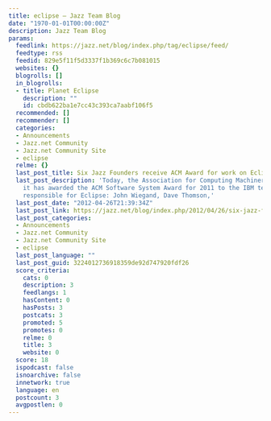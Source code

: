 ```yaml
---
title: eclipse – Jazz Team Blog
date: "1970-01-01T00:00:00Z"
description: Jazz Team Blog
params:
  feedlink: https://jazz.net/blog/index.php/tag/eclipse/feed/
  feedtype: rss
  feedid: 829e5f11f5d3337f1b369c6c7b081015
  websites: {}
  blogrolls: []
  in_blogrolls:
  - title: Planet Eclipse
    description: ""
    id: cbdb622ba1e7cc43c393ca7aabf106f5
  recommended: []
  recommender: []
  categories:
  - Announcements
  - Jazz.net Community
  - Jazz.net Community Site
  - eclipse
  relme: {}
  last_post_title: Six Jazz Founders receive ACM Award for work on Eclipse
  last_post_description: 'Today, the Association for Computing Machinery (ACM) announced
    it has awarded the ACM Software System Award for 2011 to the IBM technical leaders
    responsible for Eclipse: John Wiegand, Dave Thomson,'
  last_post_date: "2012-04-26T21:39:34Z"
  last_post_link: https://jazz.net/blog/index.php/2012/04/26/six-jazz-founders-receive-acm-award-for-work-on-eclipse/
  last_post_categories:
  - Announcements
  - Jazz.net Community
  - Jazz.net Community Site
  - eclipse
  last_post_language: ""
  last_post_guid: 3224012736918359de92d747920fdf26
  score_criteria:
    cats: 0
    description: 3
    feedlangs: 1
    hasContent: 0
    hasPosts: 3
    postcats: 3
    promoted: 5
    promotes: 0
    relme: 0
    title: 3
    website: 0
  score: 18
  ispodcast: false
  isnoarchive: false
  innetwork: true
  language: en
  postcount: 3
  avgpostlen: 0
---
```

